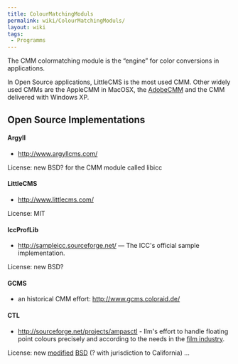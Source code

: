 ```yaml
---
title: ColourMatchingModuls
permalink: wiki/ColourMatchingModuls/
layout: wiki
tags:
 - Programms
---
```


The CMM colormatching module is the “engine” for color conversions in
applications.

In Open Source applications, LittleCMS is the most used CMM. Other
widely used CMMs are the AppleCMM in MacOSX, the
[AdobeCMM](http://labs.adobe.com/downloads/cmm.html) and the CMM
delivered with Windows XP.

Open Source Implementations
---------------------------

#### Argyll

-   <http://www.argyllcms.com/>

License: new BSD? for the CMM module called libicc

#### LittleCMS

-   <http://www.littlecms.com/>

License: MIT

#### IccProfLib

-   <http://sampleicc.sourceforge.net/> — The ICC's official sample
    implementation.

License: new BSD?

#### GCMS

-   an historical CMM effort: <http://www.gcms.coloraid.de/>

#### CTL

-   <http://sourceforge.net/projects/ampasctl> - Ilm's effort to handle
    floating point colours precisely and according to the needs in the
    [film industry](http://www.oscars.org/council/ctl.html).

License: new [modified](http://savannah.gnu.org/task/?6171)
[BSD](http://www.opensource.org/licenses/bsd-license.php) (? with
jurisdiction to California) ...
